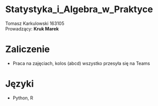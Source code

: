 # Statystyka_i_Algebra_w_Praktyce     
Tomasz Karkulowski 163105  
Prowadzący: **Kruk Marek**  
# Zaliczenie  
- Praca na zajęciach, kolos (abcd) wszystko przesyła się na Teams  
# Języki  
- Python, R
